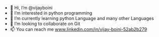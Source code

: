 - 👋 Hi, I’m @vijayboini
- 👀 I’m interested in python programming
- 🌱 I’m currently learning python Language and many other Languages
- 💞️ I’m looking to collaborate on Git
- 📫 You can reach me www.linkedin.com/in/vijay-boini-52ab2b279

<!---
vijayboini/vijayboini is a ✨ special ✨ repository because its `README.md` (this file) appears on your GitHub profile.
You can click the Preview link to take a look at your changes.
--->
